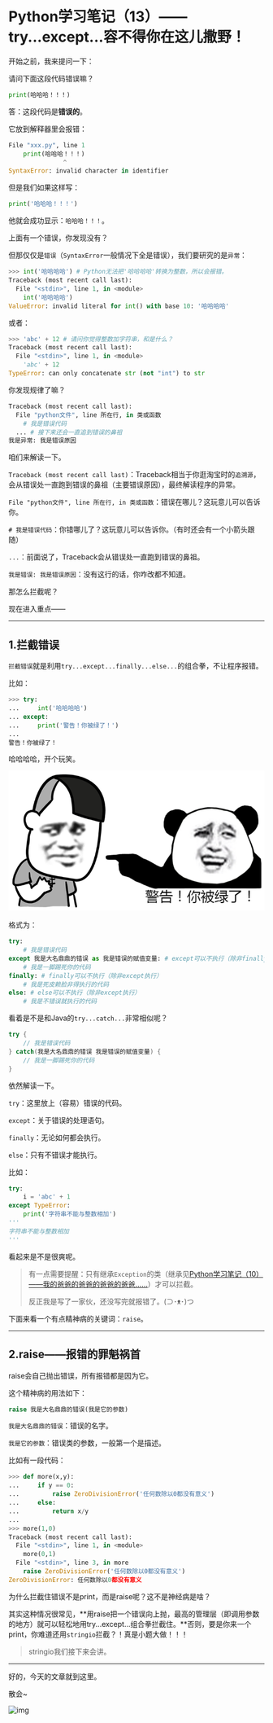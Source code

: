# Python学习笔记（13）——try...except...容不得你在这儿撒野！

开始之前，我来提问一下：

请问下面这段代码错误嘛？

```python
print(哈哈哈！！！)
```

答：这段代码是**错误的**。

它放到解释器里会报错：

```python
File "xxx.py", line 1
    print(哈哈哈！！！)
               ^
SyntaxError: invalid character in identifier
```

但是我们如果这样写：

```python
print('哈哈哈！！！')
```

他就会成功显示：`哈哈哈！！！`。

上面有一个错误，你发现没有？

但那仅仅是`错误`（`SyntaxError`一般情况下全是错误），我们要研究的是`异常`：

```python
>>> int('哈哈哈哈') # Python无法把'哈哈哈哈'转换为整数，所以会报错。
Traceback (most recent call last):
  File "<stdin>", line 1, in <module>
    int('哈哈哈哈')
ValueError: invalid literal for int() with base 10: '哈哈哈哈'
```

或者：

```python
>>> 'abc' + 12 # 请问你觉得整数加字符串，和是什么？
Traceback (most recent call last):
  File "<stdin>", line 1, in <module>
    'abc' + 12
TypeError: can only concatenate str (not "int") to str
```

你发现规律了嘛？

```python
Traceback (most recent call last):
  File "python文件", line 所在行, in 类或函数
    # 我是错误代码
  ... # 接下来还会一直追到错误的鼻祖
我是异常: 我是错误原因
```

咱们来解读一下。

`Traceback (most recent call last)`：Traceback相当于你逛淘宝时的`追溯源`，会从错误处一直跑到错误的鼻祖（主要错误原因），最终解读程序的异常。

`File "python文件", line 所在行, in 类或函数`：错误在哪儿？这玩意儿可以告诉你。

`# 我是错误代码`：你错哪儿了？这玩意儿可以告诉你。（有时还会有一个小箭头跟随）

`...`：前面说了，Traceback会从错误处一直跑到错误的鼻祖。

`我是错误: 我是错误原因`：没有这行的话，你咋改都不知道。

那怎么拦截呢？

现在进入重点——

---

## 1.拦截错误

`拦截错误`就是利用`try...except...finally...else...`的组合拳，不让程序报错。

比如：

```python
>>> try:
...     int('哈哈哈哈')
... except:
...     print('警告！你被绿了！')
...
警告！你被绿了！
```

哈哈哈哈，开个玩笑。

![img](../static/5.png)

格式为：

```python
try:
    # 我是错误代码
except 我是大名鼎鼎的错误 as 我是错误的赋值变量: # except可以不执行（除非finally或else不执行）
    # 我是一脚踢死你的代码
finally: # finally可以不执行（除非except执行）
    # 我是死皮赖脸非得执行的代码
else: # else可以不执行（除非except执行）
    # 我是不错误就执行的代码
```

看着是不是和Java的`try...catch...`非常相似呢？

```java
try {
    // 我是错误代码
} catch(我是大名鼎鼎的错误 我是错误的赋值变量) {
    // 我是一脚踢死你的代码
}
```

依然解读一下。

`try`：这里放上（容易）错误的代码。

`except`：关于错误的处理语句。

`finally`：无论如何都会执行。

`else`：只有不错误才能执行。

比如：

```python
try:
    i = 'abc' + 1
except TypeError:
    print('字符串不能与整数相加')
'''
字符串不能与整数相加
'''
```

看起来是不是很爽呢。

> 有一点需要提醒：只有继承`Exception`的类（继承见[Python学习笔记（10）——我的爸爸的爸爸的爸爸的爸爸……](10.md)）才可以拦截。
>
> 反正我是写了一家伙，还没写完就报错了。(⊃･ᴥ･)つ

下面来看一个有点精神病的关键词：`raise`。

---

## 2.raise——报错的罪魁祸首

raise会自己抛出错误，所有报错都是因为它。

这个精神病的用法如下：

```python
raise 我是大名鼎鼎的错误(我是它的参数)
```

`我是大名鼎鼎的错误`：错误的名字。

`我是它的参数`：错误类的参数，一般第一个是描述。

比如有一段代码：

```python
>>> def more(x,y):
...     if y == 0:
...         raise ZeroDivisionError('任何数除以0都没有意义')
...     else:
...         return x/y
...
>>> more(1,0)
Traceback (most recent call last):
  File "<stdin>", line 1, in <module>
    more(0,1)
  File "<stdin>", line 3, in more
    raise ZeroDivisionError('任何数除以0都没有意义')
ZeroDivisionError: 任何数除以0都没有意义
```

为什么拦截住错误不是print，而是raise呢？这不是神经病是啥？

其实这种情况很常见，**用raise把一个错误向上抛，最高的管理层（即调用参数的地方）就可以轻松地用try...except...组合拳拦截住。**否则，要是你来一个print，你难道还用`stringio`拦截？！真是小题大做！！！

> stringio我们接下来会讲。

---

好的，今天的文章就到这里。

散会~

![img](https://pic1.zhimg.com/80/v2-36202fd521f30e7b74a4c2093fa128ec_720w.jpg)
